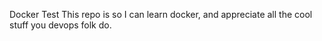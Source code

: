 Docker Test
This repo is so I can learn docker, and appreciate all the cool stuff you devops folk do.

